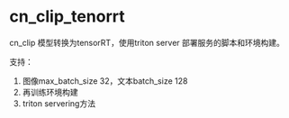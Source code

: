 # cn_clip_tenorrt

cn_clip 模型转换为tensorRT，使用triton server 部署服务的脚本和环境构建。

支持：
1. 图像max_batch_size 32，文本batch_size 128
2. 再训练环境构建
3. triton servering方法
